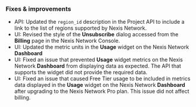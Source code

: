 ### Fixes & improvements

- API: Updated the `region_id` description in the Project API to include a link to the list of regions supported by Nexis Network.
- UI: Revised the style of the **Unsubscribe** dialog accessed from the **Billing** page in the Nexis Network Console.
- UI: Updated the metric units in the **Usage** widget on the Nexis Network **Dashboard**
- UI: Fixed an issue that prevented **Usage** widget metrics on the Nexis Network **Dashboard** from displaying data as expected. The API that supports the widget did not provide the required data.
- UI: Fixed an issue that caused Free Tier usage to be included in metrics data displayed in the **Usage** widget on the Nexis Network **Dashboard** after upgrading to the Nexis Network Pro plan. This issue did not affect billing.
